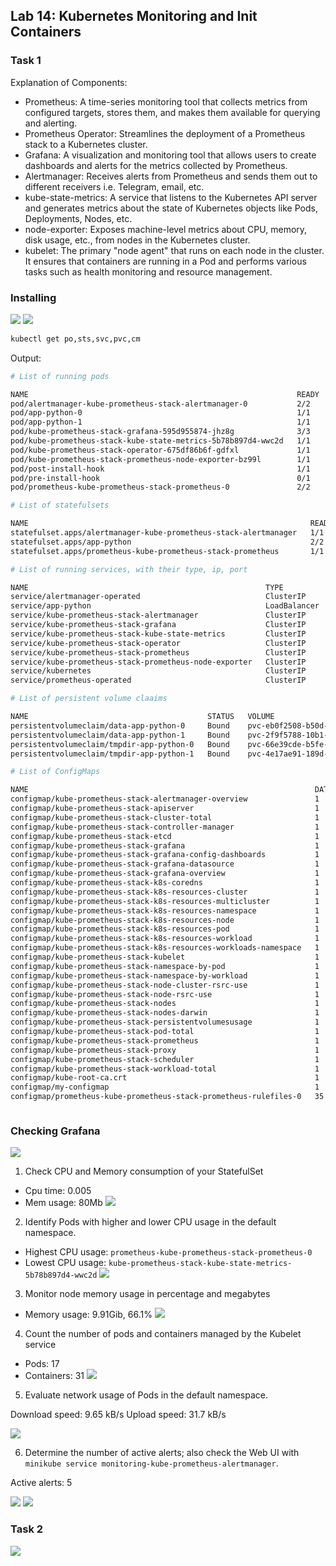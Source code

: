 
## Lab 14: Kubernetes Monitoring and Init Containers

### Task 1

Explanation of Components:



- Prometheus: A time-series monitoring tool that collects metrics from configured targets, stores them, and makes them available for querying and alerting.
- Prometheus Operator: Streamlines the deployment of a Prometheus stack to a Kubernetes cluster.
- Grafana: A visualization and monitoring tool that allows users to create dashboards and alerts for the metrics collected by Prometheus.
- Alertmanager: Receives alerts from Prometheus and sends them out to different receivers i.e. Telegram, email, etc.
- kube-state-metrics: A service that listens to the Kubernetes API server and generates metrics about the state of Kubernetes objects like Pods, Deployments, Nodes, etc.
- node-exporter: Exposes machine-level metrics about CPU, memory, disk usage, etc., from nodes in the Kubernetes cluster.
- kubelet: The primary "node agent" that runs on each node in the cluster. It ensures that containers are running in a Pod and performs various tasks such as health monitoring and resource management.


### Installing


![](14_0.png)
![](14_1.png)

```bash
kubectl get po,sts,svc,pvc,cm
```

Output:

``` bash
# List of running pods

NAME                                                            READY   STATUS      RESTARTS   AGE
pod/alertmanager-kube-prometheus-stack-alertmanager-0           2/2     Running     0          25m
pod/app-python-0                                                1/1     Running     0          26s
pod/app-python-1                                                1/1     Running     0          26s
pod/kube-prometheus-stack-grafana-595d955874-jhz8g              3/3     Running     0          26m
pod/kube-prometheus-stack-kube-state-metrics-5b78b897d4-wwc2d   1/1     Running     0          26m
pod/kube-prometheus-stack-operator-675df86b6f-gdfxl             1/1     Running     0          26m
pod/kube-prometheus-stack-prometheus-node-exporter-bz99l        1/1     Running     0          26m
pod/post-install-hook                                           1/1     Running     0          26s
pod/pre-install-hook                                            0/1     Completed   0          26s
pod/prometheus-kube-prometheus-stack-prometheus-0               2/2     Running     0          25m

# List of statefulsets

NAME                                                               READY   AGE
statefulset.apps/alertmanager-kube-prometheus-stack-alertmanager   1/1     25m
statefulset.apps/app-python                                        2/2     26s
statefulset.apps/prometheus-kube-prometheus-stack-prometheus       1/1     25m

# List of running services, with their type, ip, port

NAME                                                     TYPE           CLUSTER-IP       EXTERNAL-IP   PORT(S)                      AGE
service/alertmanager-operated                            ClusterIP      None             <none>        9093/TCP,9094/TCP,9094/UDP   25m
service/app-python                                       LoadBalancer   10.108.133.167   <pending>     80:30255/TCP                 26s
service/kube-prometheus-stack-alertmanager               ClusterIP      10.108.66.236    <none>        9093/TCP,8080/TCP            26m
service/kube-prometheus-stack-grafana                    ClusterIP      10.107.23.147    <none>        80/TCP                       26m
service/kube-prometheus-stack-kube-state-metrics         ClusterIP      10.99.182.63     <none>        8080/TCP                     26m
service/kube-prometheus-stack-operator                   ClusterIP      10.108.179.171   <none>        443/TCP                      26m
service/kube-prometheus-stack-prometheus                 ClusterIP      10.102.160.113   <none>        9090/TCP,8080/TCP            26m
service/kube-prometheus-stack-prometheus-node-exporter   ClusterIP      10.96.63.188     <none>        9100/TCP                     26m
service/kubernetes                                       ClusterIP      10.96.0.1        <none>        443/TCP                      30m
service/prometheus-operated                              ClusterIP      None             <none>        9090/TCP                     25m

# List of persistent volume claaims

NAME                                        STATUS   VOLUME                                     CAPACITY   ACCESS MODES   STORAGECLASS   AGE
persistentvolumeclaim/data-app-python-0     Bound    pvc-eb0f2508-b50d-4a7c-a025-f72cb0e3081f   1Mi        RWO            standard       7m12s
persistentvolumeclaim/data-app-python-1     Bound    pvc-2f9f5788-10b1-448c-bcf0-80b3e6d57de9   1Mi        RWO            standard       7m12s
persistentvolumeclaim/tmpdir-app-python-0   Bound    pvc-66e39cde-b5fe-490e-bb0e-3cfabd583d77   1Gi        RWO            standard       7m12s
persistentvolumeclaim/tmpdir-app-python-1   Bound    pvc-4e17ae91-189d-49d7-a8b5-b947459d1688   1Gi        RWO            standard       7m12s

# List of ConfigMaps

NAME                                                                DATA   AGE
configmap/kube-prometheus-stack-alertmanager-overview               1      26m
configmap/kube-prometheus-stack-apiserver                           1      26m
configmap/kube-prometheus-stack-cluster-total                       1      26m
configmap/kube-prometheus-stack-controller-manager                  1      26m
configmap/kube-prometheus-stack-etcd                                1      26m
configmap/kube-prometheus-stack-grafana                             1      26m
configmap/kube-prometheus-stack-grafana-config-dashboards           1      26m
configmap/kube-prometheus-stack-grafana-datasource                  1      26m
configmap/kube-prometheus-stack-grafana-overview                    1      26m
configmap/kube-prometheus-stack-k8s-coredns                         1      26m
configmap/kube-prometheus-stack-k8s-resources-cluster               1      26m
configmap/kube-prometheus-stack-k8s-resources-multicluster          1      26m
configmap/kube-prometheus-stack-k8s-resources-namespace             1      26m
configmap/kube-prometheus-stack-k8s-resources-node                  1      26m
configmap/kube-prometheus-stack-k8s-resources-pod                   1      26m
configmap/kube-prometheus-stack-k8s-resources-workload              1      26m
configmap/kube-prometheus-stack-k8s-resources-workloads-namespace   1      26m
configmap/kube-prometheus-stack-kubelet                             1      26m
configmap/kube-prometheus-stack-namespace-by-pod                    1      26m
configmap/kube-prometheus-stack-namespace-by-workload               1      26m
configmap/kube-prometheus-stack-node-cluster-rsrc-use               1      26m
configmap/kube-prometheus-stack-node-rsrc-use                       1      26m
configmap/kube-prometheus-stack-nodes                               1      26m
configmap/kube-prometheus-stack-nodes-darwin                        1      26m
configmap/kube-prometheus-stack-persistentvolumesusage              1      26m
configmap/kube-prometheus-stack-pod-total                           1      26m
configmap/kube-prometheus-stack-prometheus                          1      26m
configmap/kube-prometheus-stack-proxy                               1      26m
configmap/kube-prometheus-stack-scheduler                           1      26m
configmap/kube-prometheus-stack-workload-total                      1      26m
configmap/kube-root-ca.crt                                          1      30m
configmap/my-configmap                                              1      26s
configmap/prometheus-kube-prometheus-stack-prometheus-rulefiles-0   35     25m



```

### Checking Grafana

![](14_2.png)

1. Check CPU and Memory consumption of your StatefulSet
- Cpu time: 0.005
- Mem usage: 80Mb
![](14_22.png)

2. Identify Pods with higher and lower CPU usage in the default namespace.

- Highest CPU usage: `prometheus-kube-prometheus-stack-prometheus-0`
- Lowest CPU usage: `kube-prometheus-stack-kube-state-metrics-5b78b897d4-wwc2d`
![](14_3.png)

3. Monitor node memory usage in percentage and megabytes
- Memory usage: 9.91Gib, 66.1%
![](14_4.png)

4. Count the number of pods and containers managed by the Kubelet service
- Pods: 17
- Containers: 31
![](14_5.png)

5. Evaluate network usage of Pods in the default namespace.

Download speed: 9.65 kB/s Upload speed: 31.7 kB/s

![](14_6.png)

6. Determine the number of active alerts; also check the Web UI with `minikube service monitoring-kube-prometheus-alertmanager`.

Active alerts: 5

![](14_7.png)
![](14_10.png)

### Task 2


![](14_11.png)

